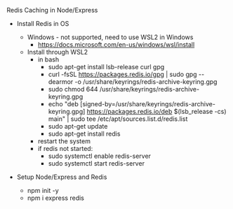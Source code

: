 Redis Caching in Node/Express

- Install Redis in OS
    - Windows - not supported, need to use WSL2 in Windows
	    - https://docs.microsoft.com/en-us/windows/wsl/install
    - Install through WSL2
        - in bash
            - sudo apt-get install lsb-release curl gpg
            - curl -fsSL https://packages.redis.io/gpg | sudo gpg --dearmor -o /usr/share/keyrings/redis-archive-keyring.gpg
            - sudo chmod 644 /usr/share/keyrings/redis-archive-keyring.gpg
            - echo "deb [signed-by=/usr/share/keyrings/redis-archive-keyring.gpg] https://packages.redis.io/deb $(lsb_release -cs) main" | sudo tee /etc/apt/sources.list.d/redis.list
            - sudo apt-get update
            - sudo apt-get install redis
        - restart the system
        - if redis not started:
            - sudo systemctl enable redis-server
            - sudo systemctl start redis-server

- Setup Node/Express and Redis
    - npm init -y
    - npm i express redis